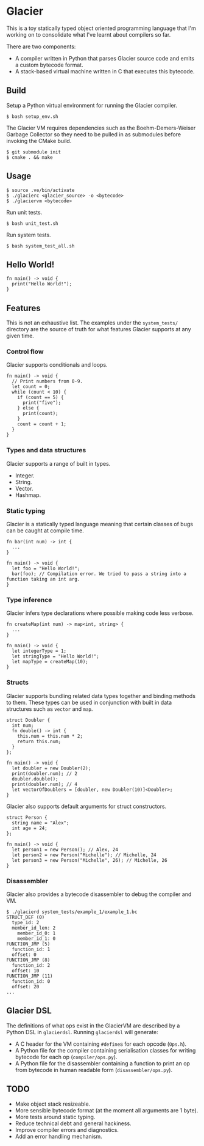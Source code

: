 # Glacier
This is a toy statically typed object oriented programming language that I'm working on to consolidate what I've learnt about compilers so far.

There are two components:
* A compiler written in Python that parses Glacier source code and emits a custom bytecode format.
* A stack-based virtual machine written in C that executes this bytecode.
## Build
Setup a Python virtual environment for running the Glacier compiler.
```
$ bash setup_env.sh
```
The Glacier VM requires dependencies such as the Boehm-Demers-Weiser Garbage Collector so they need to be pulled in as submodules before invoking the CMake build.
```
$ git submodule init
$ cmake . && make
```
## Usage
```
$ source .ve/bin/activate
$ ./glacierc <glacier_source> -o <bytecode>
$ ./glaciervm <bytecode>
```
Run unit tests.
```
$ bash unit_test.sh
```
Run system tests.
```
$ bash system_test_all.sh
```
## Hello World!
```
fn main() -> void {
  print("Hello World!");
}
```
## Features
This is not an exhaustive list. The examples under the `system_tests/` directory are the source of truth for what features Glacier supports at any given time.
### Control flow
Glacier supports conditionals and loops.
```
fn main() -> void {
  // Print numbers from 0-9.
  let count = 0;
  while (count < 10) {
    if (count == 5) {
      print("five");
    } else {
      print(count);
    }
    count = count + 1;
  }
}
```
### Types and data structures
Glacier supports a range of built in types.
* Integer.
* String.
* Vector.
* Hashmap.
### Static typing
Glacier is a statically typed language meaning that certain classes of bugs can be caught at compile time.
```
fn bar(int num) -> int {
  ...
}

fn main() -> void {
  let foo = "Hello World!";
  bar(foo); // Compilation error. We tried to pass a string into a function taking an int arg.
}
```
### Type inference
Glacier infers type declarations where possible making code less verbose.
```
fn createMap(int num) -> map<int, string> {
  ...
}

fn main() -> void {
  let integerType = 1;
  let stringType = "Hello World!";
  let mapType = createMap(10);
}
```
### Structs
Glacier supports bundling related data types together and binding methods to them. These types can be used in conjunction with built in data structures such as `vector` and `map`.
```
struct Doubler {
  int num;
  fn double() -> int {
    this.num = this.num * 2;
    return this.num;
  }
};

fn main() -> void {
  let doubler = new Doubler(2);
  print(doubler.num); // 2
  doubler.double();
  print(doubler.num); // 4
  let vectorOfDoublers = [doubler, new Doubler(10)]<Doubler>;
}
```
Glacier also supports default arguments for struct constructors.
```
struct Person {
  string name = "Alex";
  int age = 24;
};

fn main() -> void {
  let person1 = new Person(); // Alex, 24
  let person2 = new Person("Michelle"); // Michelle, 24
  let person3 = new Person("Michelle", 26); // Michelle, 26
}
```
### Disassembler
Glacier also provides a bytecode disassembler to debug the compiler and VM.
```
$ ./glacierd system_tests/example_1/example_1.bc
STRUCT_DEF (0)
  type_id: 2
  member_id_len: 2
    member_id_0: 1
    member_id_1: 0
FUNCTION_JMP (5)
  function_id: 1
  offset: 0
FUNCTION_JMP (8)
  function_id: 2
  offset: 10
FUNCTION_JMP (11)
  function_id: 0
  offset: 20
...
```
## Glacier DSL
The definitions of what ops exist in the GlacierVM are described by a Python DSL in `glacierdsl`. Running `glacierdsl` will generate:
* A C header for the VM containing `#define`s for each opcode (`Ops.h`).
* A Python file for the compiler containing serialisation classes for writing bytecode for each op (`compiler/ops.py`).
* A Python file for the disassembler containing a function to print an op from bytecode in human readable form (`disassembler/ops.py`).
## TODO
* Make object stack resizeable.
* More sensible bytecode format (at the moment all arguments are 1 byte).
* More tests around static typing.
* Reduce technical debt and general hackiness.
* Improve compiler errors and diagnostics.
* Add an error handling mechanism.